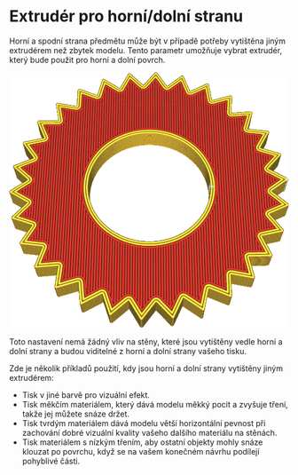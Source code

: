 Extrudér pro horní/dolní stranu
====
Horní a spodní strana předmětu může být v případě potřeby vytištěna jiným extrudérem než zbytek modelu. Tento parametr umožňuje vybrat extrudér, který bude použit pro horní a dolní povrch.

![Horní a dolní povrchu tohoto objektu jsou vytištěny červeně](../../../articles/images/top_bottom_extruder_nr.png)

Toto nastavení nemá žádný vliv na stěny, které jsou vytištěny vedle horní a dolní strany a budou viditelné z horní a dolní strany vašeho tisku.

Zde je několik příkladů použití, kdy jsou horní a dolní strany vytištěny jiným extrudérem:
* Tisk v jiné barvě pro vizuální efekt.
* Tisk měkčím materiálem, který dává modelu měkký pocit a zvyšuje tření, takže jej můžete snáze držet.
* Tisk tvrdým materiálem dává modelu větší horizontální pevnost při zachování dobré vizuální kvality vašeho dalšího materiálu na stěnách.
* Tisk materiálem s nízkým třením, aby ostatní objekty mohly snáze klouzat po povrchu, když se na vašem konečném návrhu podílejí pohyblivé části.